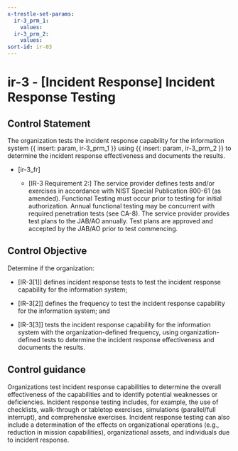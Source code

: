 ```yaml
---
x-trestle-set-params:
  ir-3_prm_1:
    values:
  ir-3_prm_2:
    values:
sort-id: ir-03
---
```


# ir-3 - \[Incident Response\] Incident Response Testing

## Control Statement

The organization tests the incident response capability for the information system {{ insert: param, ir-3_prm_1 }} using {{ insert: param, ir-3_prm_2 }} to determine the incident response effectiveness and documents the results.

- \[ir-3_fr\]

  - \[IR-3 Requirement 2:\] The service provider defines tests and/or exercises in accordance with NIST Special Publication 800-61 (as amended). Functional Testing must occur prior to testing for initial authorization. Annual functional testing may be concurrent with required penetration tests (see CA-8). The service provider provides test plans to the JAB/AO annually. Test plans are approved and accepted by the JAB/AO prior to test commencing.

## Control Objective

Determine if the organization:

- \[IR-3[1]\] defines incident response tests to test the incident response capability for the information system;

- \[IR-3[2]\] defines the frequency to test the incident response capability for the information system; and

- \[IR-3[3]\] tests the incident response capability for the information system with the organization-defined frequency, using organization-defined tests to determine the incident response effectiveness and documents the results.

## Control guidance

Organizations test incident response capabilities to determine the overall effectiveness of the capabilities and to identify potential weaknesses or deficiencies. Incident response testing includes, for example, the use of checklists, walk-through or tabletop exercises, simulations (parallel/full interrupt), and comprehensive exercises. Incident response testing can also include a determination of the effects on organizational operations (e.g., reduction in mission capabilities), organizational assets, and individuals due to incident response.
